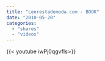 ```yaml
---
title: "Leerestademoda.com - BOOK"
date: "2010-05-20"
categories:
  - "shares"
  - "videos"
---
```


<div style="width: 70vw;">{{< youtube iwPj0qgvfIs>}}</div>
